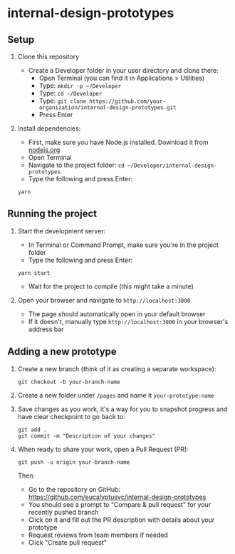 # internal-design-prototypes

## Setup
1. Clone this repository
   - Create a Developer folder in your user directory and clone there:
      - Open Terminal (you can find it in Applications > Utilities)
      - Type: `mkdir -p ~/Developer`
      - Type: `cd ~/Developer`
      - Type: `git clone https://github.com/your-organization/internal-design-prototypes.git`
      - Press Enter

2. Install dependencies:
   - First, make sure you have Node.js installed. Download it from [nodejs.org](https://nodejs.org/)
   - Open Terminal
   - Navigate to the project folder: `cd ~/Developer/internal-design-prototypes`
   - Type the following and press Enter:
   ```
   yarn
   ```

## Running the project
1. Start the development server:
   - In Terminal or Command Prompt, make sure you're in the project folder
   - Type the following and press Enter:
   ```
   yarn start
   ```
   - Wait for the project to compile (this might take a minute)

2. Open your browser and navigate to `http://localhost:3000`
   - The page should automatically open in your default browser
   - If it doesn't, manually type `http://localhost:3000` in your browser's address bar

## Adding a new prototype
1. Create a new branch (think of it as creating a separate workspace):
   ```
   git checkout -b your-branch-name
   ```

2. Create a new folder under `/pages` and name it `your-prototype-name`

3. Save changes as you work, it's a way for you to snapshot progress and have clear checkpoint to go back to:
   ```
   git add .
   git commit -m "Description of your changes"
   ```

4. When ready to share your work, open a Pull Request (PR):
   ```
   git push -u origin your-branch-name
   ```

   Then:
   - Go to the repository on GitHub: https://github.com/eucalyptusvc/internal-design-prototypes
   - You should see a prompt to "Compare & pull request" for your recently pushed branch
   - Click on it and fill out the PR description with details about your prototype
   - Request reviews from team members if needed
   - Click "Create pull request"
